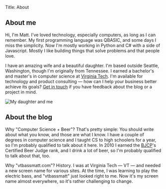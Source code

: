 Title: About

About me
--------
Hi, I'm Matt. I've loved technology, especially computers, as long as I can remember. My first programming language was QBASIC, and some days I miss the simplicity. Now I'm mostly working in Python and C# with a side of Javascript. Mostly I like building things that solve problems and that people love.

I have an amazing wife and a beautiful daughter. I'm based outside Seattle, Washington, though I'm originally from Tennessee. I earned a bachelor's and master's in computer science at [Virginia Tech](http://www.vt.edu). I'm available for technology and product consulting &mdash; how can I help your business better achieve its goals? [Get in touch](mailto:vtbassmatt@gmail.com) if you have feedback about the blog or a project in mind.

![My daughter and me]({filename}/images/mattandt.jpg)

About the blog
--------------
Why "Computer Science + Beer"? That's pretty simple: You should write about what you know, and those are what I know. I have a couple of degrees in computer science and I taught CS to high schoolers for a year, so I'm probably qualified to talk about it here. In 2010 I earned the [BJCP](http://www.bjcp.org/)'s Certified Beer Judge rank, and I drink a lot of beer, so I'm probably qualified to talk about that, too.

Why "vtbassmatt.com"? History. I was at Virginia Tech &mdash; VT &mdash; and needed a new screen name for various sites. At the time, I was learning to play the electric bass, and "vtbassmatt" just looked right to me. Now it's my screen name almost everywhere, so it's rather challenging to change.
